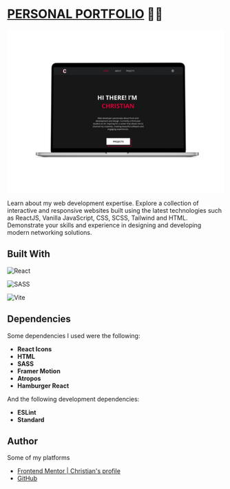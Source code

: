 # [PERSONAL PORTFOLIO]() 👨‍💻

![Preview](./preview.jpg)

Learn about my web development expertise. Explore a collection of interactive and responsive websites built using the latest technologies such as ReactJS, Vanilla JavaScript, CSS, SCSS, Tailwind and HTML. Demonstrate your skills and experience in designing and developing modern networking solutions.

## Built With

![**React**](https://img.shields.io/badge/REACT-0B2C4A?style=for-the-badge&logo=react&logoColor=white)

![**SASS**](https://img.shields.io/badge/SASS-CC6699?style=for-the-badge&logo=sass&logoColor=white)

![**Vite**](https://img.shields.io/badge/VITE-646CFF?style=for-the-badge&logo=vite&logoColor=white)

## Dependencies

Some dependencies I used were the following:

- **React Icons**
- **HTML**
- **SASS**
- **Framer Motion**
- **Atropos**
- **Hamburger React**

And the following development dependencies:

- **ESLint**
- **Standard**

## Author

Some of my platforms

- [Frontend Mentor | Christian's profile](https://www.frontendmentor.io/profile/FLCHRIS)
- [GitHub](https://github.com/FLCHRIS)